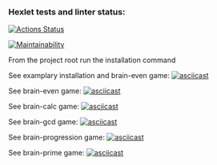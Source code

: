 ### Hexlet tests and linter status:
[![Actions Status](https://github.com/RZenBridges/python-project-49/workflows/hexlet-check/badge.svg)](https://github.com/RZenBridges/python-project-49/actions)

[![Maintainability](https://api.codeclimate.com/v1/badges/ad329d829d0660db4393/maintainability)](https://codeclimate.com/github/RZenBridges/python-project-49/maintainability)

From the project root run the installation command <make package-install>

See examplary installation and brain-even game:
[![asciicast](https://asciinema.org/a/NgVdUIm6S6cxUVhFPTO22un2J.png)](https://asciinema.org/a/NgVdUIm6S6cxUVhFPTO22un2J)

See brain-even game:
[![asciicast](https://asciinema.org/a/pcmWSsBAlQi3NctbWYdIPlgZB.png)](https://asciinema.org/a/pcmWSsBAlQi3NctbWYdIPlgZB)

See brain-calc game:
[![asciicast](https://asciinema.org/a/iMsdhKmySxWL51CzCXATMm8FG.png)](https://asciinema.org/a/iMsdhKmySxWL51CzCXATMm8FG)

See brain-gcd game:
[![asciicast](https://asciinema.org/a/42Oie7JCsaG7bElHwXjCsEVTm.png)](https://asciinema.org/a/42Oie7JCsaG7bElHwXjCsEVTm)

See brain-progression game:
[![asciicast](https://asciinema.org/a/pf5JQ5iZmdJfVzpcxzdBQPofW.png)](https://asciinema.org/a/pf5JQ5iZmdJfVzpcxzdBQPofW)

See brain-prime game:
[![asciicast](https://asciinema.org/a/kNRKHoB6Vfn6TMiAVI3syEyng.png)](https://asciinema.org/a/kNRKHoB6Vfn6TMiAVI3syEyng)
